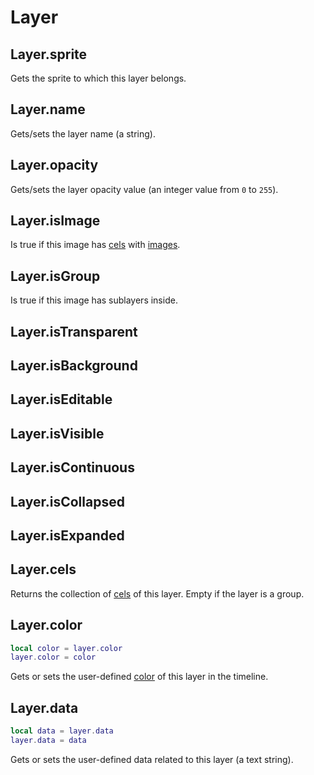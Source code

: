 # Layer

## Layer.sprite

Gets the sprite to which this layer belongs.

## Layer.name

Gets/sets the layer name (a string).

## Layer.opacity

Gets/sets the layer opacity value (an integer value from `0` to `255`).

## Layer.isImage

Is true if this image has [cels](cel.md) with [images](image.md).

## Layer.isGroup

Is true if this image has sublayers inside.

## Layer.isTransparent

## Layer.isBackground

## Layer.isEditable

## Layer.isVisible

## Layer.isContinuous

## Layer.isCollapsed

## Layer.isExpanded

## Layer.cels

Returns the collection of [cels](cel.md) of this layer. Empty if the
layer is a group.

## Layer.color

```lua
local color = layer.color
layer.color = color
```

Gets or sets the user-defined [color](color.md) of this layer in the timeline.

## Layer.data

```lua
local data = layer.data
layer.data = data
```

Gets or sets the user-defined data related to this layer (a text string).
